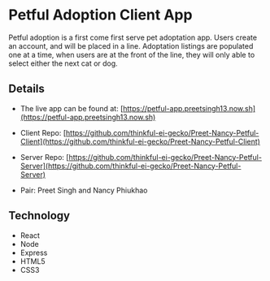 # Petful Adoption Client App

Petful adoption is a first come first serve pet adoptation app. Users create an account, and will be placed in a line. Adoptation listings are populated one at a time, when users are at the front of the line, they will only able to select either the next cat or dog.

## Details

* The live app can be found at: [https://petful-app.preetsingh13.now.sh](https://petful-app.preetsingh13.now.sh)

* Client Repo: [https://github.com/thinkful-ei-gecko/Preet-Nancy-Petful-Client](https://github.com/thinkful-ei-gecko/Preet-Nancy-Petful-Client)

* Server Repo: [https://github.com/thinkful-ei-gecko/Preet-Nancy-Petful-Server](https://github.com/thinkful-ei-gecko/Preet-Nancy-Petful-Server)

* Pair: Preet Singh and Nancy Phiukhao

## Technology

* React
* Node
* Express
* HTML5
* CSS3
